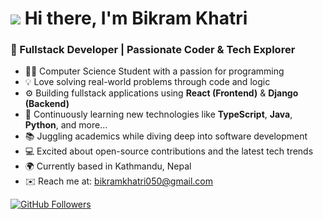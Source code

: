 # ![](https://user-images.githubusercontent.com/18350557/176309783-0785949b-9127-417c-8b55-ab5a4333674e.gif) Hi there, I'm Bikram Khatri

### 🚀 Fullstack Developer | Passionate Coder & Tech Explorer

- 👨‍💻 Computer Science Student with a passion for programming  
- 💡 Love solving real-world problems through code and logic  
- ⚙️ Building fullstack applications using **React (Frontend)** & **Django (Backend)**  
- 🌱 Continuously learning new technologies like **TypeScript**, **Java**, **Python**, and more...  
- 📚 Juggling academics while diving deep into software development  
- 💻 Excited about open-source contributions and the latest tech trends  
- 🌍 Currently based in Kathmandu, Nepal  
- ✉️ Reach me at: [bikramkhatri050@gmail.com](mailto:bikramkhatri050@gmail.com)


[![GitHub Followers](https://img.shields.io/github/followers/BiTech5?logo=github&style=for-the-badge&color=14b8a6&labelColor=1c1917)](https://www.github.com/BiTech5)
